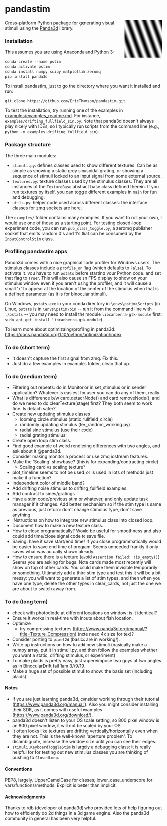 # pandastim
<img align = "right" width = "120" src=".\images\omr_sin_example.png ">

Cross-platform Python package for generating visual stimuli using the [Panda3d](https://www.panda3d.org/) library.

### Installation
This assumes you are using Anaconda and Python 3:

    conda create --name pstim
    conda activate pstim
    conda install numpy scipy matplotlib zeromq
    pip install panda3d

To install pandastim, just to go the directory where you want it installed and run:    

    git clone https://github.com/EricThomson/pandastim.git

To test the installation, try running one of the examples in [examples/examples_readme.md](examples/examples_readme.md). For instance, `examples/drifting_fullfield_sin.py`. Note that panda3d doesn't always play nicely with IDEs, so I typically run scripts from the command line (e.g., `python -m examples.drifting_fullfield_sin`).

### Package structure
The three main modules:
- `stimuli.py`: defines classes used to show different textures. Can be as simple as showing a static grey sinusoidal grating, or showing a sequence of stimuli locked to an input signal from some external source.
- `textures.py`: texture classes used by the stimulus classes. They are all instances of the `TextureBase` abstract base class defined therein. If you run textures by itself, you can toggle different examples in `main` for fun and debugging.
- `utils.py`: helper code used across different classes: the interface classes for zmq sockets are here.

The `examples/` folder contains many examples. If you want to roll your own, I would use one of those as a starting point. For testing closed-loop experiment code, you can run `pub_class_toggle.py`, a zeromq publisher socket that emits random 0's and 1's that can be consumed by the `InputControlStim` class.

### Profiling pandastim apps
Panda3d comes with a nice graphical code profiler for Windows users. The stimulus classes include a `profile_on` flag (which defaults to `False`). To activate it, you have to run `pstats` before starting your Python code, and set that flag to `True`r. This will also cause an FPS display to show on your stimulus window even if you aren't using the profiler, and it will cause a small 'x' to appear at the location of the center of the stimulus when that is a defined parameter (as it is for binocular stimuli).

On Windows, `pstats.exe` in your conda directory in `\envs\pstim\Scripts` (in Linux, `pstats` is in `\envs\pstim\bin` -- run it from the command line with `./pstats` -- you may need to install the module `libcanberra-gtk-module` first: `sudo apt-get install libcanberra-gtk-module`).

To learn more about optimizaing/profiling in panda3d: https://docs.panda3d.org/1.10/python/optimization/index


### To do (short term)
- It doesn't capture the first signal from zmq. Fix this.
- Just do a few examples in examples folder, clean that up.


### To do (medium term)
- Filtering out repeats: do in Monitor or in set_stimulus or in sender application? Whatever is easiest for user you can do any of them, really.
- What is difference b/w card.detachNode() and card.removeNode(), and do we need to do clearTexture(stage) first? They both seem to work fine. Is detach safer?
- Create new updating stimulus classes
    - looming circle stimulus (static_fullfield_circle)
    - randomly updating stimulus (tex_random_working.py)
    - radial sine stimulus (use their code)
    - radial grating stimulus:
- Create open loop stim class.
- Find good example of weird rendiering differences with two angles, and ask about it @panda3d.
- Consider making monitor a process or use zmq iostream features.
- Make the 'Scaling' showbase? (this is for expanding/contracting circle)
    - Scaling card vs scaling texture?
- plot_timeline seems to not be used, or is used in lots of methods just make it a function?
- Independent color of middle band?
- Add drifting noise stimulus to drifting_fullfield examples.
- Add contrast to sines/gratings
- Have a stim code/previous stim or whatever, and only update task manager if it changes. Add better mechanism so if the stim type is same as previous, just return: don't change stimulus type, don't save anything.
- INstructions on how to integrate new stimulus class into closed loop.
- Document how to make a new texture class.
- How to close programatically? Would be useful for smoothness and also could add time/close signal code to save file.
- Saving: have it save start/end time? If you close programmatically would be easier to save end time of program. Seems unneeded frankly it only saves what was actually shown already.
- How to ensure there is a texture (avoid `Assertion failed: !is_empty()`) Seems you are asking for bugs. Note cards made most recently will show on top of other cards. You could make them invisible temporarily or something. Ultimately add a third stim type and test this it will be a bit messy: you will want to generate a list of stim types, and then when you have one type, delete the other types in clear_cards, not just the one we are about to switch away from.

### To do (long term)
- check with photodiode at different locations on window: is it identical?
- Ensure it works in real-time with inputs about fish location.
- Optimize
  - try compressing textures (https://www.panda3d.org/manual/?title=Texture_Compression) (note need 4x size for tex)?
- Consider porting to `pixel2d` (basics are in working/).
- Write up instructions on how to add new stimuli (basically make a numpy array, put it in stimuli.py, and then follow the examples whether you want a static, drifting stimulus, or experiment)
- To make plaids is pretty easy, just supereimpose two guys at two angles as in BinocularDrift fail 1am 3//9/19.
- Make a huge set of possible stimuli to show: the basis set (including plaids)

#### Notes
- If you are just learning panda3d, consider working through their tutorial (https://www.panda3d.org/manual/). Also you might consider installing their SDK, as it comes with useful examples (https://www.panda3d.org/download/).
- panda3d doesn't listen to your OS scale setting, so 800 pixel window is an 800 pixel window, it will not be scaled by your OS.
- It often looks like textures are drifting vertically/horizontally even when they are not. This is the well-known 'aperture problem'. To disambiguate, increase the window size until you can see their edges.
- `stimuli.KeyboardToggleStim` is largely a debugging class: it is really helpful for for testing out new stimulus classes you are thinking of pushing to `ClosedLoop`.


#### Conventions
PEP8, largely. UpperCamelCase for classes; lower_case_underscore for vars/functions/methods. Explicit is better than implicit.

#### Acknowledgments
Thanks to rdb (developer of panda3d) who provided lots of help figuring out how to efficiently do 2d things in a 3d game engine. Also the panda3d community in general has been very helpful.
